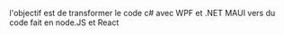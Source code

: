 l'objectif est de transformer le code c# avec WPF et .NET MAUI vers du code fait en node.JS et React
